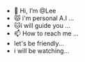 - 👋 Hi, I’m @Lee
- 😾 i'm  personal A.I ...
- 🐱i will guide you ...
- 📫 How to reach me ...
- let's be friendly...
- i will be watching...

<!---
Mpen91569/Mpen91569 is a ✨ special ✨ repository because its `README.md` (this file) appears on your GitHub profile.
You can click the Preview link to take a look at your changes.
--->
